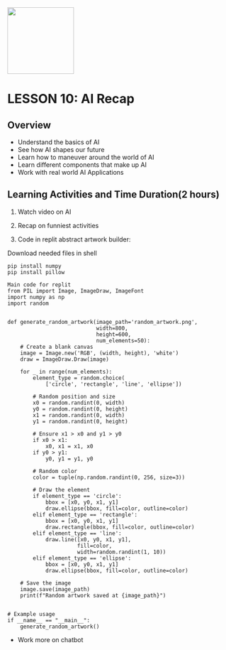 <img src="https://github.com/Hgp-GeniusLabs/Curriculum/blob/10734f2c827128dde773ea4f266d154d46977866/Org-Wide/Assets/hgp_logo_original.png" width="150"/>

# LESSON 10: AI Recap

## Overview			
* Understand the basics of AI
* See how AI shapes our future
* Learn how to maneuver around the world of AI
* Learn different components that make up AI
* Work with real world AI Applications

## Learning Activities and Time Duration(2 hours) 

1. Watch video on AI

2. Recap on funniest activities

7. Code in replit abstract artwork builder:

Download needed files in shell
```
pip install numpy
pip install pillow

Main code for replit
from PIL import Image, ImageDraw, ImageFont
import numpy as np
import random


def generate_random_artwork(image_path='random_artwork.png',
                            width=800,
                            height=600,
                            num_elements=50):
    # Create a blank canvas
    image = Image.new('RGB', (width, height), 'white')
    draw = ImageDraw.Draw(image)

    for _ in range(num_elements):
        element_type = random.choice(
            ['circle', 'rectangle', 'line', 'ellipse'])

        # Random position and size
        x0 = random.randint(0, width)
        y0 = random.randint(0, height)
        x1 = random.randint(0, width)
        y1 = random.randint(0, height)

        # Ensure x1 > x0 and y1 > y0
        if x0 > x1:
            x0, x1 = x1, x0
        if y0 > y1:
            y0, y1 = y1, y0

        # Random color
        color = tuple(np.random.randint(0, 256, size=3))

        # Draw the element
        if element_type == 'circle':
            bbox = [x0, y0, x1, y1]
            draw.ellipse(bbox, fill=color, outline=color)
        elif element_type == 'rectangle':
            bbox = [x0, y0, x1, y1]
            draw.rectangle(bbox, fill=color, outline=color)
        elif element_type == 'line':
            draw.line([x0, y0, x1, y1],
                      fill=color,
                      width=random.randint(1, 10))
        elif element_type == 'ellipse':
            bbox = [x0, y0, x1, y1]
            draw.ellipse(bbox, fill=color, outline=color)

    # Save the image
    image.save(image_path)
    print(f"Random artwork saved at {image_path}")


# Example usage
if __name__ == "__main__":
    generate_random_artwork()
```

* Work more on chatbot

